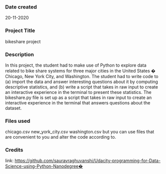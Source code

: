 ### Date created
20-11-2020


### Project Title
bikeshare project


### Description
In this project, the student had to make use of Python to explore data related to bike share systems for three major cities in the United States � Chicago, New York City, and Washington. The student had to write code to (a) import the data and answer interesting questions about it by computing descriptive statistics, and (b) write a script that takes in raw input to create an interactive experience in the terminal to present these statistics.
The bikeshare.py file is set up as a script that takes in raw input to create an interactive experience in the terminal that answers questions about the dataset.


### Files used
chicago.csv
new_york_city.csv
washington.csv
but you can use files that are convenient to you and alter the code according to.


### Credits
link: https://github.com/sauravraghuvanshi/Udacity-programming-for-Data-Science-using-Python-Nanodegree�
